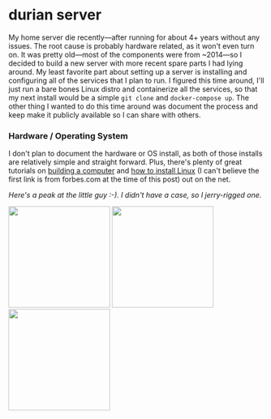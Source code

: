 # durian server

My home server die recently&mdash;after running for about 4+ years without any issues. The root cause is probably hardware related, as it won't even turn on. It was pretty old&mdash;most of the components were from ~2014&mdash;so I decided to build a new server with more recent spare parts I had lying around. My least favorite part about setting up a server is installing and configuring all of the services that I plan to run. I figured this time around, I'll just run a bare bones Linux distro and containerize all the services, so that my next install would be a simple `git clone` and `docker-compose up`. The other thing I wanted to do this time around was document the process and keep make it publicly available so I can share with others.

### Hardware / Operating System 

I don't plan to document the hardware or OS install, as both of those installs are relatively simple and straight forward. Plus, there's plenty of great tutorials on [building a computer](https://www.google.com/search?q=building+a+server+hardware) and [how to install Linux](https://www.google.com/search?q=install+linux+tutorial) (I can't believe the first link is from forbes.com at the time of this post) out on the net.

_Here's a peak at the little guy :-). I didn't have a case, so I jerry-rigged one._

<img src="https://github.com/ikumen/durian-server/blob/master/images/IMG_20200514_161609.jpg" width="200"/> <img src="https://github.com/ikumen/durian-server/blob/master/images/IMG_20200514_161618.jpg" width="200"/> <img src="https://github.com/ikumen/durian-server/blob/master/images/IMG_20200514_161626.jpg" width="200"/>
